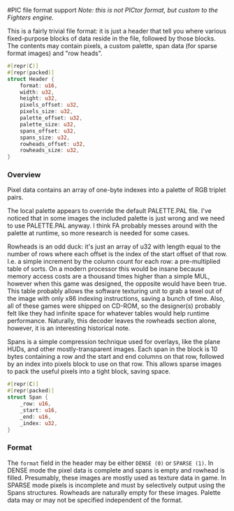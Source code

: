 #PIC file format support
*Note: this is not PICtor format, but custom to the Fighters engine.*

This is a fairly trivial file format: it is just a header that tell you where various fixed-purpose blocks
of data reside in the file, followed by those blocks. The contents may contain pixels, a custom palette,
span data (for sparse format images) and "row heads".

```rust
#[repr(C)]
#[repr(packed)]
struct Header {
    format: u16,
    width: u32,
    height: u32,
    pixels_offset: u32,
    pixels_size: u32,
    palette_offset: u32,
    palette_size: u32,
    spans_offset: u32,
    spans_size: u32,
    rowheads_offset: u32,
    rowheads_size: u32,
}
```

### Overview
Pixel data contains an array of one-byte indexes into a palette of RGB triplet pairs.
 
The local palette appears to override the default PALETTE.PAL file. I've noticed that in some images
the included palette is just wrong and we need to use PALETTE.PAL anyway. I think FA probably messes around
with the palette at runtime, so more research is needed for some cases.

Rowheads is an odd duck: it's just an array of u32 with length equal to the number of rows where each offset
is the index of the start offset of that row. I.e. a simple increment by the column count for each
row: a pre-multiplied table of sorts. On a modern processor this would be insane because memory access costs
are a thousand times higher than a simple MUL, however when this game was designed, the opposite would have
been true. This table probably allows the software texturing unit to grab a texel out of the image with only
x86 indexing instructions, saving a bunch of time. Also, all of these games were shipped on CD-ROM, so the
designer(s) probably felt like they had infinite space for whatever tables would help runtime performance.
Naturally, this decoder leaves the rowheads section alone, however, it is an interesting historical note.

Spans is a simple compression technique used for overlays, like the plane HUDs, and other mostly-transparent
images. Each span in the block is 10 bytes containing a row and the start and end columns on that row,
followed by an index into pixels block to use on that row. This allows sparse images to pack the useful pixels
into a tight block, saving space.

```rust
#[repr(C)]
#[repr(packed)]
struct Span {
    _row: u16,
    _start: u16,
    _end: u16,
    _index: u32,
}
```

### Format
The `format` field in the header may be either `DENSE (0)` or `SPARSE (1)`. In DENSE mode the pixel data is
complete and spans is empty and rowhead is filled. Presumably, these images are mostly used as texture data
in game. In SPARSE mode pixels is incomplete and must by selectively output using the Spans structures.
Rowheads are naturally empty for these images. Palette data may or may not be specified independent of the
format.
